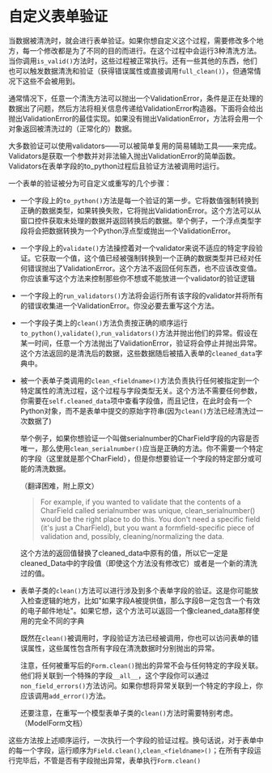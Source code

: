 # 自定义表单验证
当数据被清洗时，就会进行表单验证。如果你想自定义这个过程，需要修改多个地方，每一个修改都是为了不同的目的而进行。在这个过程中会运行3种清洗方法。当你调用`is_valid()`方法时，这些过程被正常执行。还有一些其他的东西，他们也可以触发数据清洗和验证（获得错误属性或直接调用`full_clean()`），但通常情况下这些不会被用到。

通常情况下，任意一个清洗方法可以抛出一个ValidationError，条件是正在处理的数据出了问题，然后方法将相关信息传递给ValidationError构造器。下面将会给出抛出ValidationError的最佳实现。如果没有抛出ValidationError，方法将会用一个对象返回被清洗过的（正常化的）数据。

大多数验证可以使用validators——可以被简单复用的简易辅助工具——来完成。Validators是获取一个参数并对非法输入抛出ValidationError的简单函数。Validators在表单字段的to_python过程后且验证方法被调用时运行。

一个表单的验证被分为可自定义或重写的几个步骤：
-   一个字段上的`to_python()`方法是每一个验证的第一步。它将数值强制转换到正确的数据类型，如果转换失败，它将抛出ValidationError。这个方法可以从窗口控件获取未处理的数据并返回转换后的数据。举个例子，一个浮点类型字段将会把数据转换为一个Python浮点型或抛出一个ValidationError。
-   一个字段上的`validate()`方法操控着对一个validator来说不适应的特定字段验证。它获取一个值，这个值已经被强制转换到一个正确的数据类型并已经对任何错误抛出了ValidationError。这个方法不返回任何东西，也不应该改变值。你应该重写这个方法来控制那些你不想或不能放进一个validator的验证逻辑
-   一个字段上的`run_validators()`方法将会运行所有该字段的validator并将所有的错误收集进一个ValidationError。你没必要去重写这个方法。
-   一个字段子类上的`clean()`方法负责按正确的顺序运行`to_python()`,`validate()`,`run_validators()`方法并抛出他们的异常。假设在某一时间，任意一个方法抛出了ValidationError，验证将会停止并抛出异常。这个方法返回的是清洗后的数据，这些数据随后被插入表单的`cleaned_data`字典中。
-   被一个表单子类调用的`clean_<fieldname>()`方法负责执行任何被指定到一个特定属性的清洗过程，这个过程与字段类型无关。这个方法不需要任何参数，你需要在`self.cleaned_data`项中查看字段值，而且记住，在此时会有一个Python对象，而不是表单中提交的原始字符串(因为`clean()`方法已经清洗过一次数据了)

    举个例子，如果你想验证一个叫做serialnumber的CharField字段的内容是否唯一，那么使用`clean_serialnumber()`应当是正确的方法。你不需要一个特定的字段（这里就是那个CharField），但是你想要验证一个字段的特定部分或可能的清洗数据。
    
    （翻译困难，附上原文）

    >For example, if you wanted to validate that the contents of a CharField called serialnumber was unique, clean_serialnumber() would be the right place to do this. You don't need a specific field (it's just a CharField), but you want a formfield-specific piece of validation and, possibly, cleaning/normalizing the data.

    这个方法的返回值替换了cleaned_data中原有的值，所以它一定是cleaned_Data中的字段值（即使这个方法没有修改它）或者是一个新的清洗过的值。
-   表单子类的`clean()`方法可以进行涉及到多个表单字段的验证。这是你可能放入检查逻辑的地方，比如"如果字段A被提供值，那么字段B一定包含一个有效的电子邮件地址"。如果它想，这个方法可以返回一个像cleaned_data那样使用的完全不同的字典

    既然在`clean()`被调用时，字段验证方法已经被调用，你也可以访问表单的错误属性，这些属性包含所有字段在清洗数据时分别抛出的异常。
    
    注意，任何被重写后的`Form.clean()`抛出的异常不会与任何特定的字段关联。他们将关联到一个特殊的字段`__all__`，这个字段你可以通过`non_field_errors()`方法访问。如果你想将异常关联到一个特定的字段上，你应该调用`add_error()`方法。

    还要注意，在重写一个模型表单子类的`clean()`方法时需要特别考虑。（ModelForm文档）

这些方法按上述顺序运行，一次执行一个字段的验证过程。换句话说，对于表单中的每一个字段，运行顺序为`Field.clean()`,`clean_<fieldname>()`；在所有字段运行完毕后，不管是否有字段抛出异常，表单执行`Form.clean()`